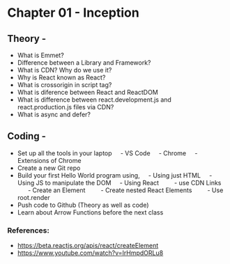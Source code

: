 # Chapter 01 - Inception

## Theory -
- What is Emmet?
- Difference between a Library and Framework?
- What is CDN? Why do we use it?
- Why is React known as React?
- What is crossorigin in script tag?
- What is diference between React and ReactDOM
- What is difference between react.development.js and react.production.js files via CDN?
- What is async and defer?

## Coding -
- Set up all the tools in your laptop
    - VS Code
    - Chrome
    - Extensions of Chrome
- Create a new Git repo
- Build your first Hello World program using,
    - Using just HTML
    - Using JS to manipulate the DOM
    - Using React
        - use CDN Links
        - Create an Element
        - Create nested React Elements
        - Use root.render
- Push code to Github (Theory as well as code)
- Learn about Arrow Functions before the next class

### References:
- https://beta.reactjs.org/apis/react/createElement
- https://www.youtube.com/watch?v=IrHmpdORLu8